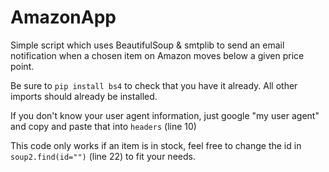 # AmazonApp
Simple script which uses BeautifulSoup &amp; smtplib to send an email notification when a chosen item on Amazon moves below a given price point.

Be sure to `pip install bs4` to check that you have it already. All other imports should already be installed.

If you don't know your user agent information, just google "my user agent" and copy and paste that into `headers` (line 10)

This code only works if an item is in stock, feel free to change the id in `soup2.find(id="")` (line 22) to fit your needs.
